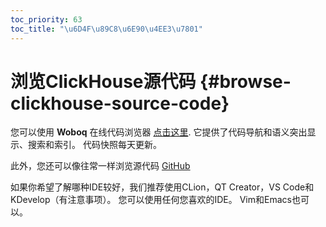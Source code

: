 ```yaml
---
toc_priority: 63
toc_title: "\u6D4F\u89C8\u6E90\u4EE3\u7801"
---
```


# 浏览ClickHouse源代码 {#browse-clickhouse-source-code}

您可以使用 **Woboq** 在线代码浏览器 [点击这里](https://clickhouse.tech/codebrowser/html_report/ClickHouse/src/index.html). 它提供了代码导航和语义突出显示、搜索和索引。 代码快照每天更新。

此外，您还可以像往常一样浏览源代码 [GitHub](https://github.com/ClickHouse/ClickHouse)

如果你希望了解哪种IDE较好，我们推荐使用CLion，QT Creator，VS Code和KDevelop（有注意事项）。 您可以使用任何您喜欢的IDE。 Vim和Emacs也可以。
